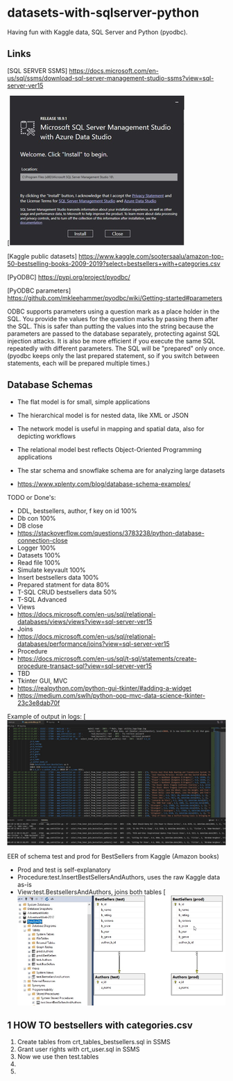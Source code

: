 # datasets-with-sqlserver-python
Having fun with Kaggle data, SQL Server and Python (pyodbc).

## Links 
[SQL SERVER SSMS] https://docs.microsoft.com/en-us/sql/ssms/download-sql-server-management-studio-ssms?view=sql-server-ver15

[![Screenshot](x_SSMS.jpg)

[Kaggle public datasets] https://www.kaggle.com/sootersaalu/amazon-top-50-bestselling-books-2009-2019?select=bestsellers+with+categories.csv

[PyODBC] https://pypi.org/project/pyodbc/

[PyODBC parameters] https://github.com/mkleehammer/pyodbc/wiki/Getting-started#parameters

ODBC supports parameters using a question mark as a place holder in the SQL. 
You provide the values for the question marks by passing them after the SQL.
This is safer than putting the values into the string because the parameters are passed to the database separately, 
protecting against SQL injection attacks. It is also be more efficient if you execute the same SQL repeatedly with different parameters. 
The SQL will be "prepared" only once. (pyodbc keeps only the last prepared statement, so if you switch between statements, each will be prepared multiple times.)

## Database Schemas
* The flat model is for small, simple applications
* The hierarchical model is for nested data, like XML or JSON
* The network model is useful in mapping and spatial data, also for depicting workflows
* The relational model best reflects Object-Oriented Programming applications
* The star schema and snowflake schema are for analyzing large datasets

* https://www.xplenty.com/blog/database-schema-examples/

TODO or Done's:
* DDL, bestsellers, author, f key on id 100%
* Db con 100%
* DB close
* https://stackoverflow.com/questions/3783238/python-database-connection-close
* Logger 100%
* Datasets 100%
* Read file 100%
* Simulate keyvault 100%
* Insert bestsellers data 100%
* Prepared statment for data 80%
* T-SQL CRUD bestsellers data 50%
* T-SQL Advanced
* Views
* https://docs.microsoft.com/en-us/sql/relational-databases/views/views?view=sql-server-ver15
* Joins
* https://docs.microsoft.com/en-us/sql/relational-databases/performance/joins?view=sql-server-ver15
* Procedure
* https://docs.microsoft.com/en-us/sql/t-sql/statements/create-procedure-transact-sql?view=sql-server-ver15
* TBD
* Tkinter GUI, MVC
* https://realpython.com/python-gui-tkinter/#adding-a-widget
* https://medium.com/swlh/python-oop-mvc-data-science-tkinter-23c3e8dab70f

Example of output in logs:
[![Screenshot](x_logs_and_join_bestsellers2.jpg)

EER of schema test and prod for BestSellers from Kaggle (Amazon books)
* Prod and test is self-explanatory
* Procedure:test.InsertBestSellersAndAuthors, uses the raw Kaggle data as-is
* View:test.BestsellersAndAuthors, joins both tables
[![Screenshot](x_EER_schema_bestsellers.jpg)

## 1 HOW TO bestsellers with categories.csv

1. Create tables from crt_tables_bestsellers.sql in SSMS
2. Grant user rights with crt_user.sql in SSMS
3. Now we use then test.tables
4. 
5. 
